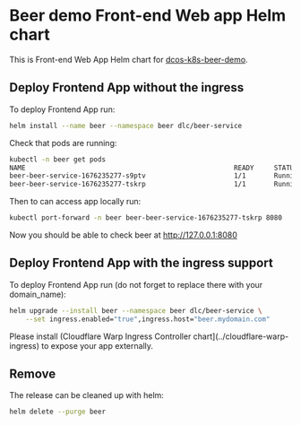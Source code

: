 # Beer demo Front-end Web app Helm chart

This is Front-end Web App Helm chart for [dcos-k8s-beer-demo](https://github.com/dcos/demos/tree/master/dcos-k8s-beer-demo/1.10).

## Deploy Frontend App without the ingress

To deploy Frontend App run:
```bash
helm install --name beer --namespace beer dlc/beer-service
```

Check that pods are running:

```bash
kubectl -n beer get pods
NAME                                                    READY     STATUS    RESTARTS   AGE
beer-beer-service-1676235277-s9ptv                      1/1       Running   0          2m
beer-beer-service-1676235277-tskrp                      1/1       Running   0          2m
```

Then to can access app locally run:
```bash
kubectl port-forward -n beer beer-beer-service-1676235277-tskrp 8080
```

Now you should be able to check beer at http://127.0.0.1:8080

## Deploy Frontend App with the ingress support

To deploy Frontend App run (do not forget to replace there with your domain_name):
```bash
helm upgrade --install beer --namespace beer dlc/beer-service \
    --set ingress.enabled="true",ingress.host="beer.mydomain.com"
```

Please install (Cloudflare Warp Ingress Controller chart](../cloudflare-warp-ingress) to expose your app externally.


## Remove

The release can be cleaned up with helm:

```bash
helm delete --purge beer
```

